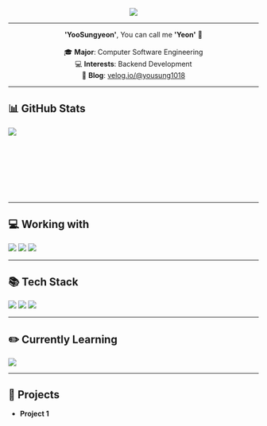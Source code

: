 <!-- 상단 캡슐 배너 -->
<p align="center">
  <img src="https://capsule-render.vercel.app/api?type=venom&height=300&color=5a636c&text=Yeon_💻&fontColor=848484&rotate=0&textBg=false" />
</p>

---

<p align="center">
  <b>'YooSungyeon'</b>, You can call me <b>'Yeon'</b> 👋<br><br>
  🎓 <b>Major</b>: Computer Software Engineering<br>
  💻 <b>Interests</b>: Backend Development<br>
  📝 <b>Blog</b>: <a href="https://velog.io/@yousung1018">velog.io/@yousung1018</a>
</p>

---

<!-- GitHub Stats -->
<h2>📊 GitHub Stats</h2>
<p>
  <img align="left" src="https://github-readme-stats.vercel.app/api?username=YuSungyeon&theme=gruvbox_light&hide_border=true&count_private=true&show_icons=false&custom_title=GitHub%20Stats😊"/>
</p>

<br><br><br><br><br><br><br><br>

---

<!-- Working with -->
<h2>💻 Working with</h2>
<p>
  <img src="http://img.shields.io/badge/Visual Studio Code-007ACC?style=flat-square&logo=visualstudiocode&logoColor=white" />
  <img src="http://img.shields.io/badge/IntelliJ IDEA-000000?style=flat-square&logo=intellijidea&logoColor=white" />
  <img src="https://img.shields.io/badge/Figma-F24E1E?style=flat-square&logo=figma&logoColor=white" />
</p>

---

<!-- Tech Stack -->
<h2>📚 Tech Stack</h2>
<p>
  <img src="http://img.shields.io/badge/C-A8B9CC?style=flat-square&logo=C&logoColor=white" />
  <img src="http://img.shields.io/badge/Java-007396?style=flat-square&logo=java&logoColor=white" />
  <img src="http://img.shields.io/badge/Spring-6DB33F?style=flat-square&logo=spring&logoColor=white" />
</p>

---

<!-- Learning -->
<h2>✏️ Currently Learning</h2>
<p>
  <img src="http://img.shields.io/badge/Spring-6DB33F?style=flat-square&logo=spring&logoColor=white" />
</p>

---

<!-- Projects -->
<h2>📁 Projects</h2>
<ul>
  <li><b>Project 1</b>
</ul>
